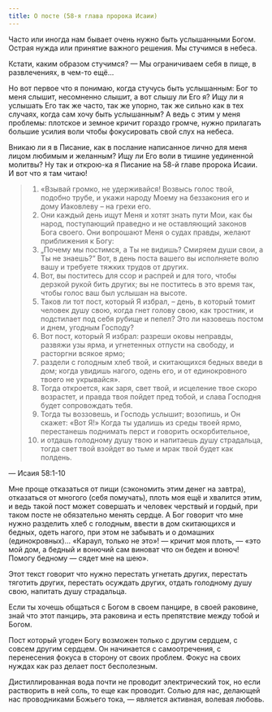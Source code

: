 ```yaml
---
title: О посте (58-я глава пророка Исаии)
---
```

Часто или иногда нам бывает очень нужно быть услышанными Богом. Острая нужда или принятие важного решения. Мы стучимся в небеса.

Кстати, каким образом стучимся? — Мы ограничиваем себя в пище, в развлечениях, в чем-то ещё…

Но вот первое что я понимаю, когда стучусь быть услышанным: Бог то меня слышит, несомненно слышит, а вот слышу ли Его я? Ищу ли я услышать Его так же часто, так же упорно, так же сильно как в тех случаях, когда сам хочу быть услышанным? А ведь с этим у меня проблемы: плотское и земное кричит гораздо громче, нужно прилагать большие усилия воли чтобы фокусировать свой слух на небеса.

Вникаю ли я в Писание, как в послание написанное лично для меня лицом любимым и желанным? Ищу ли Его воли в тишине уединенной молитвы? Ну так и открою-ка я Писание на 58-й главе пророка Исаии. И вот что я там читаю!

> 1. «Взывай громко, не удерживайся! Возвысь голос твой, подобно трубе, и укажи народу Моему на беззакония его и дому Иаковлеву – на грехи его.
> 2. Они каждый день ищут Меня и хотят знать пути Мои, как бы народ, поступающий праведно и не оставляющий законов Бога своего. Они вопрошают Меня о судах правды, желают приближения к Богу:
> 3. „Почему мы постимся, а Ты не видишь? Смиряем души свои, а Ты не знаешь?“ Вот, в день поста вашего вы исполняете волю вашу и требуете тяжких трудов от других.
> 4. Вот, вы поститесь для ссор и распрей и для того, чтобы дерзкой рукой бить других; вы не поститесь в это время так, чтобы голос ваш был услышан на высоте.
> 5. Таков ли тот пост, который Я избрал, – день, в который томит человек душу свою, когда гнет голову свою, как тростник, и подстилает под себя рубище и пепел? Это ли назовешь постом и днем, угодным Господу?
> 6. Вот пост, который Я избрал: разреши оковы неправды, развяжи узы ярма, и угнетенных отпусти на свободу, и расторгни всякое ярмо;
> 7. раздели с голодным хлеб твой, и скитающихся бедных введи в дом; когда увидишь нагого, одень его, и от единокровного твоего не укрывайся».
> 8. Тогда откроется, как заря, свет твой, и исцеление твое скоро возрастет, и правда твоя пойдет пред тобой, и слава Господня будет сопровождать тебя.
> 9. Тогда ты воззовешь, и Господь услышит; возопишь, и Он скажет: «Вот Я!» Когда ты удалишь из среды твоей ярмо, перестанешь поднимать перст и говорить оскорбительное,
> 10. и отдашь голодному душу твою и напитаешь душу страдальца, тогда свет твой взойдет во тьме и мрак твой будет как полдень.

— Исаия 58:1-10

Мне проще отказаться от пищи (сэкономить этим денег на завтра), отказаться от многого (себя помучать), плоть моя ещё и хвалится этим, и ведь такой пост может совершать и человек черствый и гордый, при таком посте не обязательно менять сердце. А Бог говорит что мне нужно разделить хлеб с голодным, ввести в дом скитающихся и бедных, одеть нагого, при этом не забывать и о домашних (единокровных)… «Караул, только не это»! — кричит моя плоть, — «это мой дом, а бедный и вонючий сам виноват что он беден и вонюч! Помогу бедному — сядет мне на шею».

Этот текст говорит что нужно перестать угнетать других, перестать тяготить других, перестать осуждать других, отдать голодному душу свою, напитать душу страдальца.

Если ты хочешь общаться с Богом в своем панцире, в своей раковине, знай что этот панцирь, эта раковина и есть препятствие между тобой и Богом.

Пост который угоден Богу возможен только с другим сердцем, с совсем другим сердцем. Он начинается с самоотречения, с перенесения фокуса в сторону от своих проблем. Фокус на своих нуждах как раз делает пост бесполезным.

Дистиллированная вода почти не проводит электрический ток, но если растворить в ней соль, то еще как проводит. Солью для нас, делающей нас проводниками Божьего тока, — является активная, волевая любовь.
